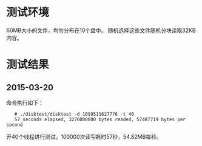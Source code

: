 # 测试环境 #

60MB大小的文件，均匀分布在10个盘中。
随机选择这些文件随机分块读取32KB内容。

# 测试结果 #

## 2015-03-20 ##

   命令执行如下：

       # ./disktest/disktest -d 1099511627776 -t 40
       57 seconds elapsed, 3276800000 bytes readed, 57487719 bytes per second

   开40个线程进行测试，100000次读写耗时57秒，54.82MB每秒。
